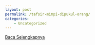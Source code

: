 ```yaml
---
layout: post
permalink: /tafsir-mimpi-dipukul-orang/
categories:
    - Uncategorized
---
```


[Baca Selengkapnya](/09)